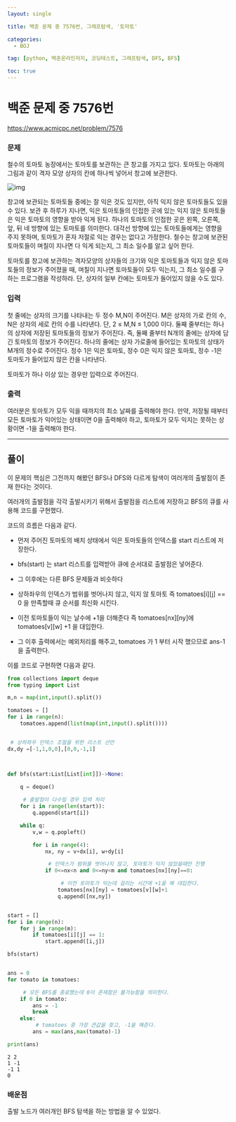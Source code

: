 ```yaml
---
layout: single

title: 백준 문제 중 7576번, 그래프탐색, '토마토'

categories:
  - BOJ

tag: [python, 백준온라인저지, 코딩테스트, 그래프탐색, DFS, BFS]

toc: true
---
```



# 백준 문제 중 7576번
<a href='https://www.acmicpc.net/problem/7576'>https://www.acmicpc.net/problem/7576</a>


### 문제

철수의 토마토 농장에서는 토마토를 보관하는 큰 창고를 가지고 있다. 토마토는 아래의 그림과 같이 격자 모양 상자의 칸에 하나씩 넣어서 창고에 보관한다. 

![img](https://upload.acmicpc.net/de29c64f-dee7-4fe0-afa9-afd6fc4aad3a/-/preview/)

창고에 보관되는 토마토들 중에는 잘 익은 것도 있지만, 아직 익지 않은 토마토들도 있을 수 있다. 보관 후 하루가 지나면, 익은 토마토들의 인접한 곳에 있는 익지 않은 토마토들은 익은 토마토의 영향을 받아 익게 된다. 하나의 토마토의 인접한 곳은 왼쪽, 오른쪽, 앞, 뒤 네 방향에 있는 토마토를 의미한다. 대각선 방향에 있는 토마토들에게는 영향을 주지 못하며, 토마토가 혼자 저절로 익는 경우는 없다고 가정한다. 철수는 창고에 보관된 토마토들이 며칠이 지나면 다 익게 되는지, 그 최소 일수를 알고 싶어 한다.

토마토를 창고에 보관하는 격자모양의 상자들의 크기와 익은 토마토들과 익지 않은 토마토들의 정보가 주어졌을 때, 며칠이 지나면 토마토들이 모두 익는지, 그 최소 일수를 구하는 프로그램을 작성하라. 단, 상자의 일부 칸에는 토마토가 들어있지 않을 수도 있다.

### 입력

첫 줄에는 상자의 크기를 나타내는 두 정수 M,N이 주어진다. M은 상자의 가로 칸의 수, N은 상자의 세로 칸의 수를 나타낸다. 단, 2 ≤ M,N ≤ 1,000 이다. 둘째 줄부터는 하나의 상자에 저장된 토마토들의 정보가 주어진다. 즉, 둘째 줄부터 N개의 줄에는 상자에 담긴 토마토의 정보가 주어진다. 하나의 줄에는 상자 가로줄에 들어있는 토마토의 상태가 M개의 정수로 주어진다. 정수 1은 익은 토마토, 정수 0은 익지 않은 토마토, 정수 -1은 토마토가 들어있지 않은 칸을 나타낸다.

토마토가 하나 이상 있는 경우만 입력으로 주어진다.

### 출력

여러분은 토마토가 모두 익을 때까지의 최소 날짜를 출력해야 한다. 만약, 저장될 때부터 모든 토마토가 익어있는 상태이면 0을 출력해야 하고, 토마토가 모두 익지는 못하는 상황이면 -1을 출력해야 한다.

---

## 풀이

이 문제의 핵심은 그전까지 해봤던 BFS나 DFS와 다르게 탐색이 여러개의 출발점이 존재 한다는 것이다.   
  
  여러개의 출발점을 각각 출발시키기 위해서 출발점을 리스트에 저장하고 BFS의 큐를 사용해 코드를 구현했다.   


  코드의 흐름은 다음과 같다.  
  + 먼저 주어진 토마토의 배치 상태에서 익은 토마토들의 인덱스를 start 리스트에 저장한다.  
    
+ bfs(start) 는 start 리스트를 입력받아 큐에 순서대로 출발점은 넣어준다.  
  
+ 그 이후에는 다른 BFS 문제들과 비슷하다  

+ 상하좌우의 인덱스가 범위를 벗어나지 않고, 익지 않 토마토 즉 tomatoes[i][j] == 0 을 만족할때 큐 순서를 최신화 시킨다.    

+ 이전 토마토들이 익는 날수에 +1을 더해준다 즉 tomatoes[nx][ny]에 tomatoes[v][w] +1 을 대입한다.  
  
+ 그 이후 출력에서는 예외처리를 해주고, tomatoes 가 1 부터 시작 했으므로 ans-1을 출력한다.

이를 코드로 구현하면 다음과 같다.


```python
from collections import deque
from typing import List

m,n = map(int,input().split())

tomatoes = []
for i in range(n):
    tomatoes.append(list(map(int,input().split())))


 # 상하좌우 인덱스 조절을 위한 리스트 선언
dx,dy =[-1,1,0,0],[0,0,-1,1]



def bfs(start:List[List[int]])->None:
    
    q = deque()

     # 출발점이 다수일 경우 입력 처리
    for i in range(len(start)):
        q.append(start[i])

    while q:
        v,w = q.popleft()

        for i in range(4):
            nx, ny = v+dx[i], w+dy[i]

             # 인덱스가 범위를 벗어나지 않고, 토마토가 익지 않았을때만 진행
            if 0<=nx<n and 0<=ny<m and tomatoes[nx][ny]==0:

                 # 이전 토마토가 익는데 걸리는 시간에 +1을 해 대입한다.
                tomatoes[nx][ny] = tomatoes[v][w]+1
                q.append([nx,ny])


start = []
for i in range(n):
    for j in range(m):
        if tomatoes[i][j] == 1:
            start.append([i,j])

bfs(start)


ans = 0
for tomato in tomatoes:

     # 모든 BFS를 종료했는데 0이 존재함은 불가능함을 의미한다.
    if 0 in tomato:
        ans = -1
        break
    else:
         # tomatoes 중 가장 큰값을 찾고, -1을 해준다.
        ans = max(ans,max(tomato)-1)

print(ans)
```

    2 2
    1 -1
    -1 1
    0


### 배운점
출발 노드가 여러개인 BFS 탐색을 하는 방법을 알 수 있었다.
